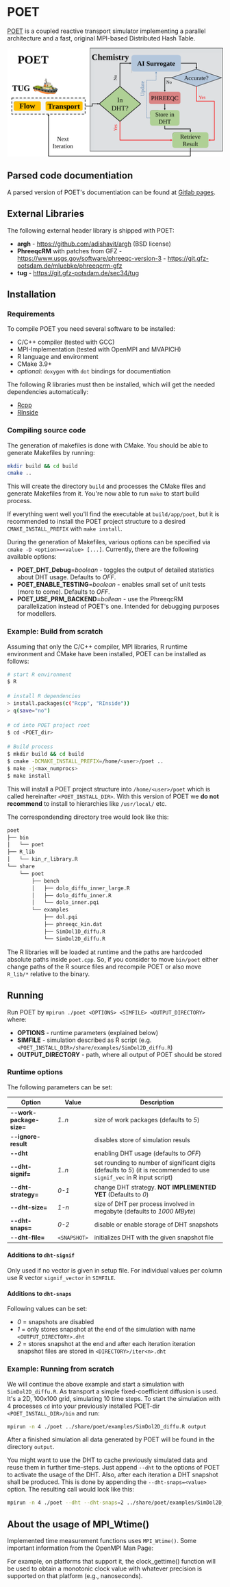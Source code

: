 <!--
    Time-stamp: "Last modified 2023-07-20 11:30:44 delucia"
-->

# POET

[POET](https://doi.org/10.5281/zenodo.4757913) is a coupled reactive transport
simulator implementing a parallel architecture and a fast, original MPI-based
Distributed Hash Table.

![POET's Coupling Scheme](./docs/20230720_Scheme_POET_en.svg)

## Parsed code documentiation

A parsed version of POET's documentiation can be found at [Gitlab
pages](https://naaice.git-pages.gfz-potsdam.de/poet).

## External Libraries

The following external header library is shipped with POET:

- **argh** - https://github.com/adishavit/argh (BSD license)
- **PhreeqcRM** with patches from GFZ -
  https://www.usgs.gov/software/phreeqc-version-3 -
  https://git.gfz-potsdam.de/mluebke/phreeqcrm-gfz
- **tug** - https://git.gfz-potsdam.de/sec34/tug

## Installation

### Requirements

To compile POET you need several software to be installed:

- C/C++ compiler (tested with GCC)
- MPI-Implementation (tested with OpenMPI and MVAPICH)
- R language and environment
- CMake 3.9+
- *optional*: `doxygen` with `dot` bindings for documentiation

The following R libraries must then be installed, which will get the
needed dependencies automatically:

- [Rcpp](https://cran.r-project.org/web/packages/Rcpp/index.html)
- [RInside](https://cran.r-project.org/web/packages/RInside/index.html)

### Compiling source code

The generation of makefiles is done with CMake. You should be able to generate
Makefiles by running:

```sh
mkdir build && cd build
cmake ..
```

This will create the directory `build` and processes the CMake files
and generate Makefiles from it. You're now able to run `make` to start
build process.

If everything went well you'll find the executable at
`build/app/poet`, but it is recommended to install the POET project
structure to a desired `CMAKE_INSTALL_PREFIX` with `make install`.

During the generation of Makefiles, various options can be specified
via `cmake -D <option>=<value> [...]`. Currently, there are the
following available options:

- **POET_DHT_Debug**=_boolean_ - toggles the output of detailed statistics about
  DHT usage. Defaults to _OFF_.
- **POET_ENABLE_TESTING**=_boolean_ - enables small set of unit tests (more to
  come). Defaults to _OFF_.
- **POET_USE_PRM_BACKEND**=_bollean_ - use the PhreeqcRM parallelization instead
  of POET's one. Intended for debugging purposes for modellers.
  
### Example: Build from scratch

Assuming that only the C/C++ compiler, MPI libraries, R runtime
environment and CMake have been installed, POET can be installed as
follows:

```sh
# start R environment
$ R

# install R dependencies
> install.packages(c("Rcpp", "RInside"))
> q(save="no")

# cd into POET project root
$ cd <POET_dir>

# Build process
$ mkdir build && cd build
$ cmake -DCMAKE_INSTALL_PREFIX=/home/<user>/poet ..
$ make -j<max_numprocs>
$ make install
```

This will install a POET project structure into `/home/<user>/poet`
which is called hereinafter `<POET_INSTALL_DIR>`. With this version of
POET we **do not recommend** to install to hierarchies like
`/usr/local/` etc.

The correspondending directory tree would look like this:

```sh
poet
├── bin
│   └── poet
├── R_lib
│   └── kin_r_library.R
└── share
    └── poet
        ├── bench
        │   ├── dolo_diffu_inner_large.R
        │   ├── dolo_diffu_inner.R
        │   └── dolo_inner.pqi
        └── examples
            ├── dol.pqi
            ├── phreeqc_kin.dat
            ├── SimDol1D_diffu.R
            └── SimDol2D_diffu.R
```

The R libraries will be loaded at runtime and the paths are hardcoded
absolute paths inside `poet.cpp`. So, if you consider to move
`bin/poet` either change paths of the R source files and recompile
POET or also move `R_lib/*` relative to the binary.

## Running

Run POET by `mpirun ./poet <OPTIONS> <SIMFILE> <OUTPUT_DIRECTORY>`
where:

- **OPTIONS** - runtime parameters (explained below)
- **SIMFILE** - simulation described as R script (e.g.
  `<POET_INSTALL_DIR>/share/examples/SimDol2D_diffu.R`)
- **OUTPUT_DIRECTORY** - path, where all output of POET should be stored

### Runtime options

The following parameters can be set:

| Option                   | Value        | Description                                                                                                              |
|--------------------------|--------------|--------------------------------------------------------------------------------------------------------------------------|
| **--work-package-size=** | _1..n_       | size of work packages (defaults to _5_)                                                                                  |
| **--ignore-result**      |              | disables store of simulation resuls                                                                                      |
| **--dht**                |              | enabling DHT usage (defaults to _OFF_)                                                                                   |
| **--dht-signif=**        | _1..n_       | set rounding to number of significant digits (defaults to _5_) (it is recommended to use `signif_vec` in R input script) |
| **--dht-strategy=**      | _0-1_        | change DHT strategy. **NOT IMPLEMENTED YET** (Defaults to _0_)                                                           |
| **--dht-size=**          | _1-n_        | size of DHT per process involved in megabyte (defaults to _1000 MByte_)                                                  |
| **--dht-snaps=**         | _0-2_        | disable or enable storage of DHT snapshots                                                                               |
| **--dht-file=**          | `<SNAPSHOT>` | initializes DHT with the given snapshot file                                                                             |

#### Additions to `dht-signif`

Only used if no vector is given in setup file. For individual values
per column use R vector `signif_vector` in `SIMFILE`.

#### Additions to `dht-snaps`

Following values can be set:

- _0_ = snapshots are disabled
- _1_ = only stores snapshot at the end of the simulation with name
  `<OUTPUT_DIRECTORY>.dht`
- _2_ = stores snapshot at the end and after each iteration iteration
  snapshot files are stored in `<DIRECTORY>/iter<n>.dht`

### Example: Running from scratch

We will continue the above example and start a simulation with
`SimDol2D_diffu.R`. As transport a simple fixed-coefficient diffusion is used.
It's a 2D, 100x100 grid, simulating 10 time steps. To start the simulation with
4 processes `cd` into your previously installed POET-dir
`<POET_INSTALL_DIR>/bin` and run:

```sh
mpirun -n 4 ./poet ../share/poet/examples/SimDol2D_diffu.R output
```

After a finished simulation all data generated by POET will be found
in the directory `output`.

You might want to use the DHT to cache previously simulated data and reuse them
in further time-steps. Just append `--dht` to the options of POET to activate
the usage of the DHT. Also, after each iteration a DHT snapshot shall be
produced. This is done by appending the `--dht-snaps=<value>` option. The
resulting call would look like this:

```sh
mpirun -n 4 ./poet --dht --dht-snaps=2 ../share/poet/examples/SimDol2D_diffu.R output
```

## About the usage of MPI_Wtime()

Implemented time measurement functions uses `MPI_Wtime()`. Some
important information from the OpenMPI Man Page:

For example, on platforms that support it, the clock_gettime()
function will be used to obtain a monotonic clock value with whatever
precision is supported on that platform (e.g., nanoseconds).

